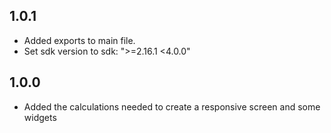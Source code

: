 ## 1.0.1

* Added exports to main file.
* Set sdk version to sdk: ">=2.16.1 <4.0.0"

## 1.0.0

* Added the calculations needed to create a responsive screen and some widgets
